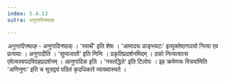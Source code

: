 ```yaml
---
index: 5.4.13
sutra: अनुगादिनष्ठक्

---
```

_अनुगादिनष्ठक्_ - अनुगादिनष्ठक् । 'स्वार्थे' इति शेषः । 'आमादयः प्राङ्भयटः' इत्युक्तेष्ठगादयो नित्या एव प्रत्ययाः । अनुगादीति । 'सुप्यजातौ' इति णिनिः । प्रकृतिप्रदर्शनमिदम् । ठको नित्यत्वात्स एवेत्यस्वपदविग्रहप्रदर्शनम् । आनुगादिक इति । 'नस्तद्धिते' इति टिलोपः । इह क्रमेणचः स्त्रिया॑मिति 'अणिनुणः' इति च सूत्रद्वयं पठितं कृदधिकारे व्याख्यास्यते । 
